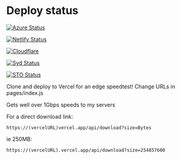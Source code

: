 # Deploy status
[![Azure Status](https://github.com/xiliourt/VercelSpeedtest-Next.JS/actions/workflows/azureDeploy.yml/badge.svg)](speedjstest-egazh8d6gkdfefar.australiasoutheast-01.azurewebsites.net)

[![Netlify Status](https://api.netlify.com/api/v1/badges/cf85bd1f-e92a-4257-a689-979ffa3cf385/deploy-status)](https://speedtestnextjs.netlify.app/)

[![Cloudflare](https://github.com/xiliourt/VercelSpeedtest-Next.JS/actions/workflows/syncindex.yml/badge.svg)](speedtestjs.pages.dev)

[![Syd Status](https://github.com/xiliourt/VercelSpeedtest-Next.JS/actions/workflows/docker.yml/badge.svg)](https://js.s.xiliourt.ovh/)

[![STO Status](https://github.com/xiliourt/VercelSpeedtest-Next.JS/actions/workflows/docker.yml/badge.svg)](https://js.sto.xiliourt.ovh/)


Clone and deploy to Vercel for an edge speedtest! Change URLs in pages/index.js

Gets well over 1Gbps speeds to my servers

For a direct download link:
```
https://(vercelURL)vercel.app/api/download?size=Bytes
```

ie 250MB:
```
https://(vercelURL).vercel.app/api/download?size=254857600
```
